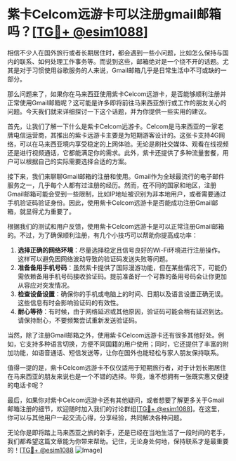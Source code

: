 # 紫卡Celcom远游卡可以注册gmail邮箱吗？[[TG💪+ @esim1088](https://t.me/s/esim1088)]

相信不少人在国外旅行或者长期居住时，都会遇到一些小问题，比如怎么保持与国内的联系、如何处理工作事务等。而说到这些，邮箱绝对是一个绕不开的话题。尤其是对于习惯使用谷歌服务的人来说，Gmail邮箱几乎是日常生活中不可或缺的一部分。

那么问题来了，如果你在马来西亚使用紫卡Celcom远游卡，是否能够顺利注册并正常使用Gmail邮箱呢？这可能是许多即将前往马来西亚旅行或工作的朋友关心的问题。今天我们就来详细探讨一下这个话题，并为你提供一些实用的建议。

首先，让我们了解一下什么是紫卡Celcom远游卡。Celcom是马来西亚的一家老牌电信运营商，其推出的紫卡远游卡主要是为短期游客设计的。这张卡支持4G网络，可以在马来西亚境内享受稳定的上网体验。无论是刷社交媒体、观看在线视频还是进行视频通话，它都能满足你的需求。此外，紫卡还提供了多种流量套餐，用户可以根据自己的实际需要选择合适的方案。

接下来，我们来聊聊Gmail邮箱的注册和使用。Gmail作为全球最流行的电子邮件服务之一，几乎每个人都有过注册的经历。然而，在不同的国家和地区，注册Gmail邮箱可能会受到一些限制，比如IP地址被识别为非本地用户，或者需要通过手机验证码验证身份。因此，使用紫卡Celcom远游卡是否能成功注册Gmail邮箱，就显得尤为重要了。

根据我们的测试和用户反馈，使用紫卡Celcom远游卡是可以正常注册Gmail邮箱的。不过，为了确保顺利注册，有几个小技巧可以帮助你提高成功率：

1. **选择正确的网络环境**：尽量选择稳定且信号良好的Wi-Fi环境进行注册操作。这样可以避免因网络波动导致的验证码发送失败等问题。
2. **准备备用手机号码**：虽然紫卡提供了国际漫游功能，但在某些情况下，可能仍需依赖备用手机号码接收验证码。提前准备好一个可靠的备用号码会让你更加从容应对突发情况。
3. **检查设备设置**：确保你的手机或电脑上的时间、日期以及语言设置正确无误。这些信息有时会影响验证码的有效性。
4. **耐心等待**：有时候，由于网络延迟或其他原因，验证码可能会稍有延迟到达。请保持耐心，不要频繁尝试重新发送验证码。

当然，除了注册Gmail邮箱之外，使用紫卡Celcom远游卡还有很多其他好处。例如，它支持多种语言切换，方便不同国籍的用户使用；同时，它还提供了丰富的附加功能，如语音通话、短信发送等，让你在国外也能轻松与家人朋友保持联系。

值得一提的是，紫卡Celcom远游卡不仅仅适用于短期旅行者，对于计划长期居住在马来西亚的朋友来说也是一个不错的选择。毕竟，谁不想拥有一张既实惠又便捷的电话卡呢？

最后，如果你对紫卡Celcom远游卡还有其他疑问，或者想要了解更多关于Gmail邮箱注册的细节，欢迎随时加入我们的讨论群组[[TG💪+ @esim1088](https://t.me/s/esim1088)]。在这里，你可以与其他用户一起交流心得，分享经验，共同解决各种问题。

无论你是即将踏上马来西亚之旅的新手，还是已经在当地生活了一段时间的老手，我们都希望这篇文章能为你带来帮助。记住，无论身处何地，保持联系才是最重要的！[[TG💪+ @esim1088](https://t.me/s/esim1088) ![Image](https://i.postimg.cc/4NQfJmqS/Snipaste-2025-05-13-00-14-12.png)]